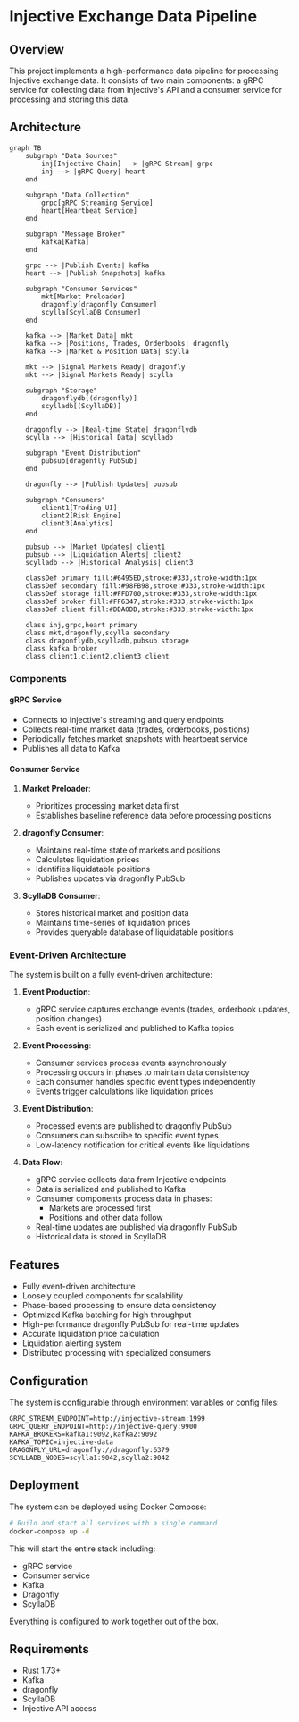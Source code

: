 # Injective Exchange Data Pipeline

## Overview
This project implements a high-performance data pipeline for processing Injective exchange data. It consists of two main components: a gRPC service for collecting data from Injective's API and a consumer service for processing and storing this data.

## Architecture

```mermaid
graph TB
    subgraph "Data Sources"
        inj[Injective Chain] --> |gRPC Stream| grpc
        inj --> |gRPC Query| heart
    end
    
    subgraph "Data Collection"
        grpc[gRPC Streaming Service]
        heart[Heartbeat Service]
    end
    
    subgraph "Message Broker"
        kafka[Kafka]
    end
    
    grpc --> |Publish Events| kafka
    heart --> |Publish Snapshots| kafka
    
    subgraph "Consumer Services"
        mkt[Market Preloader]
        dragonfly[dragonfly Consumer]
        scylla[ScyllaDB Consumer]
    end
    
    kafka --> |Market Data| mkt
    kafka --> |Positions, Trades, Orderbooks| dragonfly
    kafka --> |Market & Position Data| scylla
    
    mkt --> |Signal Markets Ready| dragonfly
    mkt --> |Signal Markets Ready| scylla
    
    subgraph "Storage"
        dragonflydb[(dragonfly)]
        scylladb[(ScyllaDB)]
    end
    
    dragonfly --> |Real-time State| dragonflydb
    scylla --> |Historical Data| scylladb
    
    subgraph "Event Distribution"
        pubsub[dragonfly PubSub]
    end
    
    dragonfly --> |Publish Updates| pubsub
    
    subgraph "Consumers"
        client1[Trading UI]
        client2[Risk Engine]
        client3[Analytics]
    end
    
    pubsub --> |Market Updates| client1
    pubsub --> |Liquidation Alerts| client2
    scylladb --> |Historical Analysis| client3
    
    classDef primary fill:#6495ED,stroke:#333,stroke-width:1px
    classDef secondary fill:#98FB98,stroke:#333,stroke-width:1px
    classDef storage fill:#FFD700,stroke:#333,stroke-width:1px
    classDef broker fill:#FF6347,stroke:#333,stroke-width:1px
    classDef client fill:#DDA0DD,stroke:#333,stroke-width:1px
    
    class inj,grpc,heart primary
    class mkt,dragonfly,scylla secondary
    class dragonflydb,scylladb,pubsub storage
    class kafka broker
    class client1,client2,client3 client
```

### Components

#### gRPC Service
- Connects to Injective's streaming and query endpoints
- Collects real-time market data (trades, orderbooks, positions)
- Periodically fetches market snapshots with heartbeat service
- Publishes all data to Kafka

#### Consumer Service
1. **Market Preloader**: 
   - Prioritizes processing market data first
   - Establishes baseline reference data before processing positions

2. **dragonfly Consumer**:
   - Maintains real-time state of markets and positions
   - Calculates liquidation prices
   - Identifies liquidatable positions
   - Publishes updates via dragonfly PubSub

3. **ScyllaDB Consumer**:
   - Stores historical market and position data
   - Maintains time-series of liquidation prices
   - Provides queryable database of liquidatable positions

### Event-Driven Architecture
The system is built on a fully event-driven architecture:

1. **Event Production**:
   - gRPC service captures exchange events (trades, orderbook updates, position changes)
   - Each event is serialized and published to Kafka topics

2. **Event Processing**:
   - Consumer services process events asynchronously
   - Processing occurs in phases to maintain data consistency
   - Each consumer handles specific event types independently
   - Events trigger calculations like liquidation prices

3. **Event Distribution**:
   - Processed events are published to dragonfly PubSub
   - Consumers can subscribe to specific event types
   - Low-latency notification for critical events like liquidations

4. **Data Flow**:
   - gRPC service collects data from Injective endpoints
   - Data is serialized and published to Kafka
   - Consumer components process data in phases:
     - Markets are processed first
     - Positions and other data follow
   - Real-time updates are published via dragonfly PubSub
   - Historical data is stored in ScyllaDB

## Features
- Fully event-driven architecture
- Loosely coupled components for scalability
- Phase-based processing to ensure data consistency
- Optimized Kafka batching for high throughput
- High-performance dragonfly PubSub for real-time updates
- Accurate liquidation price calculation
- Liquidation alerting system
- Distributed processing with specialized consumers

## Configuration
The system is configurable through environment variables or config files:

```
GRPC_STREAM_ENDPOINT=http://injective-stream:1999
GRPC_QUERY_ENDPOINT=http://injective-query:9900
KAFKA_BROKERS=kafka1:9092,kafka2:9092
KAFKA_TOPIC=injective-data
DRAGONFLY_URL=dragonfly://dragonfly:6379
SCYLLADB_NODES=scylla1:9042,scylla2:9042
```

## Deployment
The system can be deployed using Docker Compose:

```bash
# Build and start all services with a single command
docker-compose up -d
```

This will start the entire stack including:
- gRPC service
- Consumer service
- Kafka
- Dragonfly
- ScyllaDB

Everything is configured to work together out of the box.

## Requirements
- Rust 1.73+
- Kafka
- dragonfly
- ScyllaDB
- Injective API access